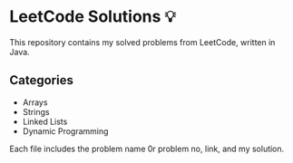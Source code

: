 # LeetCode Solutions 💡
This repository contains my solved problems from LeetCode, written in Java.

## Categories
- Arrays
- Strings
- Linked Lists
- Dynamic Programming

Each file includes the problem name 0r problem no, link, and my solution.